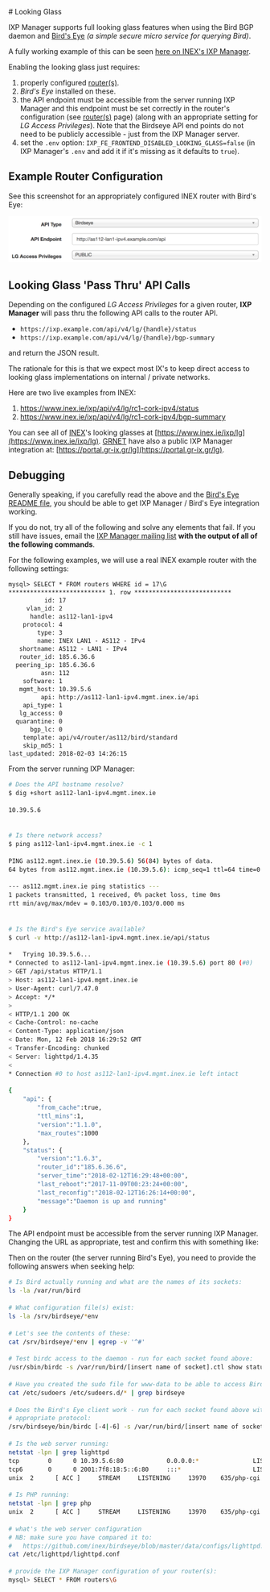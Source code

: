 # Looking Glass

IXP Manager supports full looking glass features when using the Bird BGP daemon and [Bird's Eye](https://github.com/inex/birdseye) *(a simple secure micro service for querying Bird)*.

A fully working example of this can be seen [here on INEX's IXP Manager](https://www.inex.ie/ixp/lg).

Enabling the looking glass just requires:

1. properly configured [router(s)](routers.md).
2. *Bird's Eye* installed on these.
3. the API endpoint must be accessible from the server running IXP Manager and this endpoint must be set correctly in the router's configuration (see [router(s)](routers.md) page) (along with an appropriate setting for *LG Access Privileges*). Note that the Birdseye API end points do not need to be publicly accessible - just from the IXP Manager server.
4. set the `.env` option: `IXP_FE_FRONTEND_DISABLED_LOOKING_GLASS=false` (in IXP Manager's `.env` and add it if it's missing as it defaults to `true`).


## Example Router Configuration

See this screenshot for an appropriately configured INEX router with Bird's Eye:

![Router Configuration for LG](img/lg-router-conf.png)

## Looking Glass 'Pass Thru' API Calls

Depending on the configured *LG Access Privileges* for a given router, **IXP Manager** will pass thru the following API calls to the router API.

* `https://ixp.example.com/api/v4/lg/{handle}/status`
* `https://ixp.example.com/api/v4/lg/{handle}/bgp-summary`

and return the JSON result.

The rationale for this is that we expect most IX's to keep direct access to looking glass implementations on internal / private networks.

Here are two live examples from INEX:

1. https://www.inex.ie/ixp/api/v4/lg/rc1-cork-ipv4/status
2. https://www.inex.ie/ixp/api/v4/lg/rc1-cork-ipv4/bgp-summary

You can see all of [INEX](https://www.inex.ie/)'s looking glasses at [https://www.inex.ie/ixp/lg](https://www.inex.ie/ixp/lg).
[GRNET](https://grnet.gr/en/) have also a public IXP Manager integration at: [https://portal.gr-ix.gr/lg](https://portal.gr-ix.gr/lg).

## Debugging

Generally speaking, if you carefully read the above and the [Bird's Eye README file](https://github.com/inex/birdseye/blob/master/README.md), you should be able to get IXP Manager / Bird's Eye integration working.

If you do not, try all of the following and solve any elements that fail. If you still have issues, email the [IXP Manager mailing list](https://www.inex.ie/mailman/listinfo/ixpmanager) **with the output of all of the following commands**.

For the following examples, we will use a real INEX example router with the following settings:

```
mysql> SELECT * FROM routers WHERE id = 17\G
*************************** 1. row ***************************
          id: 17
     vlan_id: 2
      handle: as112-lan1-ipv4
    protocol: 4
        type: 3
        name: INEX LAN1 - AS112 - IPv4
   shortname: AS112 - LAN1 - IPv4
   router_id: 185.6.36.6
  peering_ip: 185.6.36.6
         asn: 112
    software: 1
   mgmt_host: 10.39.5.6
         api: http://as112-lan1-ipv4.mgmt.inex.ie/api
    api_type: 1
   lg_access: 0
  quarantine: 0
      bgp_lc: 0
    template: api/v4/router/as112/bird/standard
    skip_md5: 1
last_updated: 2018-02-03 14:26:15
```

From the server running IXP Manager:


```sh
# Does the API hostname resolve?
$ dig +short as112-lan1-ipv4.mgmt.inex.ie

10.39.5.6


# Is there network access?
$ ping as112-lan1-ipv4.mgmt.inex.ie -c 1

PING as112.mgmt.inex.ie (10.39.5.6) 56(84) bytes of data.
64 bytes from as112.mgmt.inex.ie (10.39.5.6): icmp_seq=1 ttl=64 time=0.103 ms

--- as112.mgmt.inex.ie ping statistics ---
1 packets transmitted, 1 received, 0% packet loss, time 0ms
rtt min/avg/max/mdev = 0.103/0.103/0.103/0.000 ms


# Is the Bird's Eye service available?
$ curl -v http://as112-lan1-ipv4.mgmt.inex.ie/api/status

*   Trying 10.39.5.6...
* Connected to as112-lan1-ipv4.mgmt.inex.ie (10.39.5.6) port 80 (#0)
> GET /api/status HTTP/1.1
> Host: as112-lan1-ipv4.mgmt.inex.ie
> User-Agent: curl/7.47.0
> Accept: */*
>
< HTTP/1.1 200 OK
< Cache-Control: no-cache
< Content-Type: application/json
< Date: Mon, 12 Feb 2018 16:29:52 GMT
< Transfer-Encoding: chunked
< Server: lighttpd/1.4.35
<
* Connection #0 to host as112-lan1-ipv4.mgmt.inex.ie left intact

{
    "api": {
        "from_cache":true,
        "ttl_mins":1,
        "version":"1.1.0",
        "max_routes":1000
    },
    "status": {
        "version":"1.6.3",
        "router_id":"185.6.36.6",
        "server_time":"2018-02-12T16:29:48+00:00",
        "last_reboot":"2017-11-09T00:23:24+00:00",
        "last_reconfig":"2018-02-12T16:26:14+00:00",
        "message":"Daemon is up and running"
    }
}
```

The API endpoint must be accessible from the server running IXP Manager. Changing the URL as appropriate, test and confirm this with something like:


Then on the router (the server running Bird's Eye), you need to provide the following answers when seeking help:

```sh
# Is Bird actually running and what are the names of its sockets:
ls -la /var/run/bird

# What configuration file(s) exist:
ls -la /srv/birdseye/*env

# Let's see the contents of these:
cat /srv/birdseye/*env | egrep -v '^#'

# Test birdc access to the daemon - run for each socket found above:
/usr/sbin/birdc -s /var/run/bird/[insert name of socket].ctl show status

# Have you created the sudo file for www-data to be able to access Birdc?
cat /etc/sudoers /etc/sudoers.d/* | grep birdseye

# Does the Bird's Eye client work - run for each socket found above with the
# appropriate protocol:
/srv/birdseye/bin/birdc [-4|-6] -s /var/run/bird/[insert name of socket].ctl show status

# Is the web server running:
netstat -lpn | grep lighttpd
tcp        0      0 10.39.5.6:80            0.0.0.0:*               LISTEN      1165/lighttpd
tcp6       0      0 2001:7f8:18:5::6:80     :::*                    LISTEN      1165/lighttpd
unix  2      [ ACC ]     STREAM     LISTENING     13970    635/php-cgi         /var/run/lighttpd/php.socket-0

# Is PHP running:
netstat -lpn | grep php
unix  2      [ ACC ]     STREAM     LISTENING     13970    635/php-cgi         /var/run/lighttpd/php.socket-0

# what's the web server configuration
# NB: make sure you have compared it to:
#   https://github.com/inex/birdseye/blob/master/data/configs/lighttpd.conf
cat /etc/lighttpd/lighttpd.conf

# provide the IXP Manager configuration of your router(s):
mysql> SELECT * FROM routers\G
```

